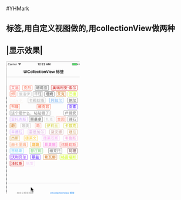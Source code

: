 #YHMark
<br>

标签,用自定义视图做的,用collectionView做两种 
---------------------------------------


|显示效果|
--------------

<img src="https://github.com/andyysea/YHMark/blob/master/DynamicGraph.gif" width=200 height=360 />


<br/>

